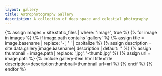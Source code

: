 ```yaml
---
layout: gallery
title: Astrophotography Gallery
description: A collection of deep space and celestial photography
---
```


{% assign images = site.static_files | where: "image", true %}
{% for image in images %}
  {% if image.path contains 'gallery' %}
    {% assign title = image.basename | replace: '-', ' ' | capitalize %}
    {% assign description = site.data.gallery[image.basename].description | default: '' %}
    {% assign thumbnail = image.path | replace: '.jpg', '-thumb.jpg' %}
    {% assign url = image.path %}
    {% include gallery-item.html 
      title=title 
      description=description 
      thumbnail=thumbnail 
      url=url 
    %}
  {% endif %}
{% endfor %} 